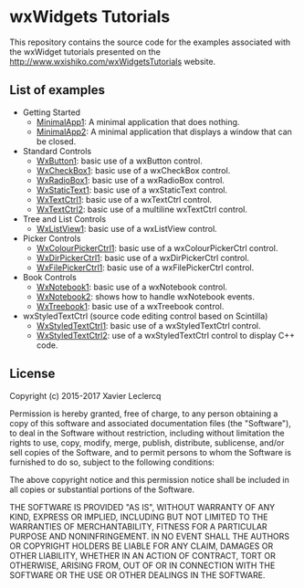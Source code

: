 # wxWidgets Tutorials

This repository contains the source code for the examples associated
with the wxWidget tutorials presented on the http://www.wxishiko.com/wxWidgetsTutorials
website.

## List of examples

- Getting Started
  - [MinimalApp1](https://github.com/wxIshiko/wxWidgetsTutorials/tree/master/GettingStarted/MinimalApp1): A minimal application that does nothing.
  - [MinimalApp2](https://github.com/wxIshiko/wxWidgetsTutorials/tree/master/GettingStarted/MinimalApp2): A minimal application that displays a window that can be closed.
- Standard Controls
  - [WxButton1](https://github.com/wxIshiko/wxWidgetsTutorials/tree/master/StandardControls/WxButton1): basic use of a wxButton control.
  - [WxCheckBox1](https://github.com/wxIshiko/wxWidgetsTutorials/tree/master/StandardControls/WxCheckBox1): basic use of a wxCheckBox control.
  - [WxRadioBox1](https://github.com/wxIshiko/wxWidgetsTutorials/tree/master/StandardControls/WxRadioBox1): basic use of a wxRadioBox control.
  - [WxStaticText1](https://github.com/wxIshiko/wxWidgetsTutorials/tree/master/StandardControls/WxStaticText1): basic use of a wxStaticText control.
  - [WxTextCtrl1](https://github.com/wxIshiko/wxWidgetsTutorials/tree/master/StandardControls/WxTextCtrl1): basic use of a wxTextCtrl control.
  - [WxTextCtrl2](https://github.com/wxIshiko/wxWidgetsTutorials/tree/master/StandardControls/WxTextCtrl2): basic use of a multiline wxTextCtrl control.
- Tree and List Controls
  - [WxListView1](https://github.com/wxIshiko/wxWidgetsTutorials/tree/master/TreeAndListControls/WxListView1): basic use of a wxListView control.
- Picker Controls
  - [WxColourPickerCtrl1](https://github.com/wxIshiko/wxWidgetsTutorials/tree/master/PickerControls/WxColourPickerCtrl1): basic use of a wxColourPickerCtrl control.
  - [WxDirPickerCtrl1](https://github.com/wxIshiko/wxWidgetsTutorials/tree/master/PickerControls/WxDirPickerCtrl1): basic use of a wxDirPickerCtrl control.
  - [WxFilePickerCtrl1](https://github.com/wxIshiko/wxWidgetsTutorials/tree/master/PickerControls/WxFilePickerCtrl1): basic use of a wxFilePickerCtrl control.
- Book Controls
  - [WxNotebook1](https://github.com/wxIshiko/wxWidgetsTutorials/tree/master/BookControls/WxNotebook1): basic use of a wxNotebook control.
  - [WxNotebook2](https://github.com/wxIshiko/wxWidgetsTutorials/tree/master/BookControls/WxNotebook2): shows how to handle wxNotebook events.
  - [WxTreebook1](https://github.com/wxIshiko/wxWidgetsTutorials/tree/master/BookControls/WxTreebook1): basic use of a wxTreebook control.
- wxStyledTextCtrl (source code editing control based on Scintilla)
  - [WxStyledTextCtrl1](https://github.com/wxIshiko/wxWidgetsTutorials/tree/master/wxStyledTextCtrl/WxStyledTextCtrl1): basic use of a wxStyledTextCtrl control.
  - [WxStyledTextCtrl2](https://github.com/wxIshiko/wxWidgetsTutorials/tree/master/wxStyledTextCtrl/WxStyledTextCtrl2): use of a wxStyledTextCtrl control to display C++ code.

## License

Copyright (c) 2015-2017 Xavier Leclercq

Permission is hereby granted, free of charge, to any person obtaining a
copy of this software and associated documentation files (the "Software"),
to deal in the Software without restriction, including without limitation
the rights to use, copy, modify, merge, publish, distribute, sublicense,
and/or sell copies of the Software, and to permit persons to whom the
Software is furnished to do so, subject to the following conditions:

The above copyright notice and this permission notice shall be included in
all copies or substantial portions of the Software.

THE SOFTWARE IS PROVIDED "AS IS", WITHOUT WARRANTY OF ANY KIND, EXPRESS OR
IMPLIED, INCLUDING BUT NOT LIMITED TO THE WARRANTIES OF MERCHANTABILITY,
FITNESS FOR A PARTICULAR PURPOSE AND NONINFRINGEMENT. IN NO EVENT SHALL
THE AUTHORS OR COPYRIGHT HOLDERS BE LIABLE FOR ANY CLAIM, DAMAGES OR OTHER
LIABILITY, WHETHER IN AN ACTION OF CONTRACT, TORT OR OTHERWISE, ARISING
FROM, OUT OF OR IN CONNECTION WITH THE SOFTWARE OR THE USE OR OTHER DEALINGS
IN THE SOFTWARE.
